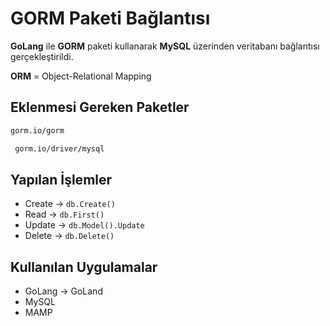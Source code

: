 # GORM Paketi Bağlantısı

**GoLang** ile **GORM** paketi kullanarak **MySQL** üzerinden veritabanı bağlantısı gerçekleştirildi.

**ORM** = Object-Relational Mapping 


## Eklenmesi Gereken Paketler
```sh
gorm.io/gorm
```
```sh
 gorm.io/driver/mysql
```

## Yapılan İşlemler
- Create -> ` db.Create() `
- Read -> ` db.First() `
- Update -> ` db.Model().Update `
- Delete -> ` db.Delete() `

## Kullanılan Uygulamalar
- GoLang -> GoLand
- MySQL
- MAMP
